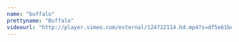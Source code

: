 ```yaml
---
name: "buffalo"
prettyname: "Buffalo"
videourl: "http://player.vimeo.com/external/124722114.hd.mp4?s=df5e61be9912c638812af75b910c4449&profile_id=113"
---
```

